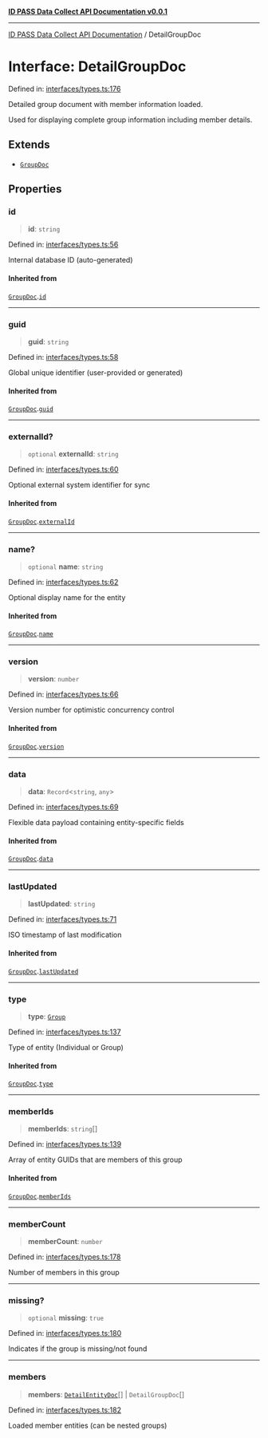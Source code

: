 [**ID PASS Data Collect API Documentation v0.0.1**](../README.md)

***

[ID PASS Data Collect API Documentation](../globals.md) / DetailGroupDoc

# Interface: DetailGroupDoc

Defined in: [interfaces/types.ts:176](https://github.com/idpass/idpass-data-collect/blob/main/packages/datacollect/src/interfaces/types.ts#L176)

Detailed group document with member information loaded.

Used for displaying complete group information including member details.

## Extends

- [`GroupDoc`](GroupDoc.md)

## Properties

### id

> **id**: `string`

Defined in: [interfaces/types.ts:56](https://github.com/idpass/idpass-data-collect/blob/main/packages/datacollect/src/interfaces/types.ts#L56)

Internal database ID (auto-generated)

#### Inherited from

[`GroupDoc`](GroupDoc.md).[`id`](GroupDoc.md#id)

***

### guid

> **guid**: `string`

Defined in: [interfaces/types.ts:58](https://github.com/idpass/idpass-data-collect/blob/main/packages/datacollect/src/interfaces/types.ts#L58)

Global unique identifier (user-provided or generated)

#### Inherited from

[`GroupDoc`](GroupDoc.md).[`guid`](GroupDoc.md#guid)

***

### externalId?

> `optional` **externalId**: `string`

Defined in: [interfaces/types.ts:60](https://github.com/idpass/idpass-data-collect/blob/main/packages/datacollect/src/interfaces/types.ts#L60)

Optional external system identifier for sync

#### Inherited from

[`GroupDoc`](GroupDoc.md).[`externalId`](GroupDoc.md#externalid)

***

### name?

> `optional` **name**: `string`

Defined in: [interfaces/types.ts:62](https://github.com/idpass/idpass-data-collect/blob/main/packages/datacollect/src/interfaces/types.ts#L62)

Optional display name for the entity

#### Inherited from

[`GroupDoc`](GroupDoc.md).[`name`](GroupDoc.md#name)

***

### version

> **version**: `number`

Defined in: [interfaces/types.ts:66](https://github.com/idpass/idpass-data-collect/blob/main/packages/datacollect/src/interfaces/types.ts#L66)

Version number for optimistic concurrency control

#### Inherited from

[`GroupDoc`](GroupDoc.md).[`version`](GroupDoc.md#version)

***

### data

> **data**: `Record`\<`string`, `any`\>

Defined in: [interfaces/types.ts:69](https://github.com/idpass/idpass-data-collect/blob/main/packages/datacollect/src/interfaces/types.ts#L69)

Flexible data payload containing entity-specific fields

#### Inherited from

[`GroupDoc`](GroupDoc.md).[`data`](GroupDoc.md#data)

***

### lastUpdated

> **lastUpdated**: `string`

Defined in: [interfaces/types.ts:71](https://github.com/idpass/idpass-data-collect/blob/main/packages/datacollect/src/interfaces/types.ts#L71)

ISO timestamp of last modification

#### Inherited from

[`GroupDoc`](GroupDoc.md).[`lastUpdated`](GroupDoc.md#lastupdated)

***

### type

> **type**: [`Group`](../enumerations/EntityType.md#group)

Defined in: [interfaces/types.ts:137](https://github.com/idpass/idpass-data-collect/blob/main/packages/datacollect/src/interfaces/types.ts#L137)

Type of entity (Individual or Group)

#### Inherited from

[`GroupDoc`](GroupDoc.md).[`type`](GroupDoc.md#type)

***

### memberIds

> **memberIds**: `string`[]

Defined in: [interfaces/types.ts:139](https://github.com/idpass/idpass-data-collect/blob/main/packages/datacollect/src/interfaces/types.ts#L139)

Array of entity GUIDs that are members of this group

#### Inherited from

[`GroupDoc`](GroupDoc.md).[`memberIds`](GroupDoc.md#memberids)

***

### memberCount

> **memberCount**: `number`

Defined in: [interfaces/types.ts:178](https://github.com/idpass/idpass-data-collect/blob/main/packages/datacollect/src/interfaces/types.ts#L178)

Number of members in this group

***

### missing?

> `optional` **missing**: `true`

Defined in: [interfaces/types.ts:180](https://github.com/idpass/idpass-data-collect/blob/main/packages/datacollect/src/interfaces/types.ts#L180)

Indicates if the group is missing/not found

***

### members

> **members**: [`DetailEntityDoc`](DetailEntityDoc.md)[] \| `DetailGroupDoc`[]

Defined in: [interfaces/types.ts:182](https://github.com/idpass/idpass-data-collect/blob/main/packages/datacollect/src/interfaces/types.ts#L182)

Loaded member entities (can be nested groups)
